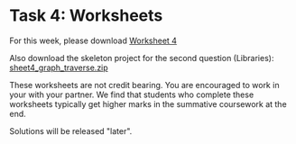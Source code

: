 # Task 4: Worksheets

For this week, please
download [Worksheet 4](https://www.ole.bris.ac.uk/bbcswebdav/courses/COMS10017_2021_TB-2/content/oo/pdfs/sheet4_problems.pdf)

Also download the skeleton project for the second question (Libraries): [sheet4_graph_traverse.zip](https://www.ole.bris.ac.uk/bbcswebdav/courses/COMS10017_2021_TB-2/content/oo/pdfs/sheet4_graph_traverse.zip)

These worksheets are not credit bearing. You are encouraged to work in your with your partner. We find that students who complete these worksheets typically get higher marks in the summative coursework at the end.

Solutions will be released "later". 
